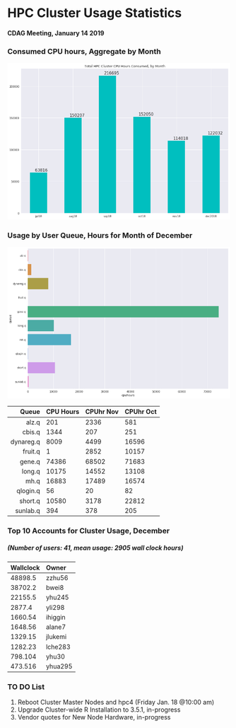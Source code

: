 # HPC Cluster Usage Statistics
####  CDAG Meeting, January 14 2019

### Consumed CPU hours, Aggregate by Month
<img src="Images/HPC_Cluster_Usage_Barchart_201812.png">


### Usage by User Queue, Hours for Month of December

<img src="Images/HPC_Cluster_queue_usage_201812.png">


Queue | CPU Hours | CPUhr Nov | CPUhr Oct
---------:|:-----------|:------------|:------------
alz.q|201|2336|581
cbis.q|1344|207|251
dynareg.q|8009|4499|16596
fruit.q|1|2852|10157
gene.q|74386|68502|71683
long.q|10175|14552|13108
mh.q|16883|17489|16574
qlogin.q|56|20|82
short.q|10580|3178|22812
sunlab.q|394|378|205


### Top 10 Accounts for Cluster Usage, December
##### (Number of users: 41, mean usage: 2905 wall clock hours)

Wallclock | Owner
:--------|:--------
48898.5|zzhu56
38702.2|bwei8
22155.5|yhu245
2877.4|yli298
1660.54|ihiggin
1648.56|alane7
1329.15|jlukemi
1282.23|lche283
798.104|yhu30
473.516|yhua295


### TO DO List
1. Reboot Cluster Master Nodes and hpc4 (Friday Jan. 18 @10:00 am)
2. Upgrade Cluster-wide R Installation to 3.5.1, in-progress
3. Vendor quotes for New Node Hardware, in-progress
